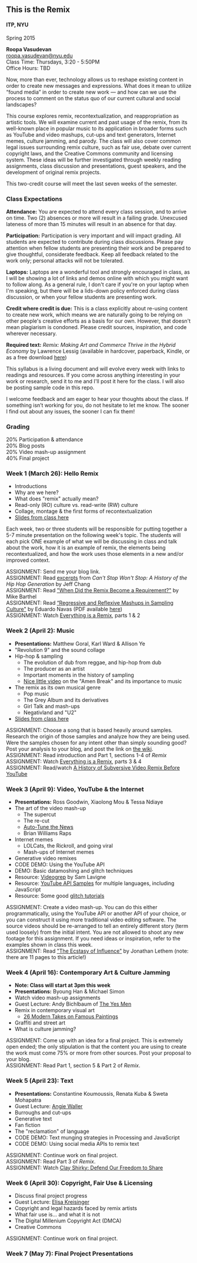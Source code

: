 ## This is the Remix
#### ITP, NYU
Spring 2015

<strong>Roopa Vasudevan</strong>  
[roopa.vasudevan@nyu.edu](mailto:roopa.vasudevan@nyu.edu)  
Class Time: Thursdays, 3:20 - 5:50PM  
Office Hours: TBD  

Now, more than ever, technology allows us to reshape existing content in order to create new messages and expressions. What does it mean to utilize “found media” in order to create new work — and how can we use the process to comment on the status quo of our current cultural and social landscapes?  

This course explores remix, recontextualization, and reappropriation as artistic tools. We will examine current and past usage of the remix, from its well-known place in popular music to its application in broader forms such as YouTube and video mashups, cut-ups and text generators, Internet memes, culture jamming, and parody. The class will also cover common legal issues surrounding remix culture, such as fair use, debate over current copyright laws, and the Creative Commons community and licensing system. These ideas will be further investigated through weekly reading assignments, class discussion and presentations, guest speakers, and the development of original remix projects.  

This two-credit course will meet the last seven weeks of the semester. 

### Class Expectations
<strong>Attendance:</strong> You are expected to attend every class session, and to arrive on time. Two (2) absences or more will result in a failing grade. Unexcused lateness of more than 15 minutes will result in an absence for that day.  

<strong>Participation:</strong> Participation is very important and will impact grading. All students are expected to contribute during class discussions. Please pay attention when fellow students are presenting their work and be prepared to give thoughtful, considerate feedback. Keep all feedback related to the work only; personal attacks will not be tolerated.  

<strong>Laptops:</strong> Laptops are a wonderful tool and strongly encouraged in class, as I will be showing a lot of links and demos online with which you might want to follow along. As a general rule, I don't care if you're on your laptop when I'm speaking, but there will be a lids-down policy enforced during class discussion, or when your fellow students are presenting work.  

<strong>Credit where credit is due:</strong> This is a class explicitly about re-using content to create new work, which means we are naturally going to be relying on other people's creative efforts as a basis for our own. However, that doesn't mean plagiarism is condoned. Please credit sources, inspiration, and code wherever necessary. 

<strong>Required text:</strong> <em>Remix: Making Art and Commerce Thrive in the Hybrid Economy</em> by Lawrence Lessig (available in hardcover, paperback, Kindle, or as a free download [here](https://archive.org/details/LawrenceLessigRemix))

This syllabus is a living document and will evolve every week with links to readings and resources. If you come across anything interesting in your work or research, send it to me and I'll post it here for the class. I will also be posting sample code in this repo.  

I welcome feedback and am eager to hear your thoughts about the class.  If something isn’t working for you, do not hesitate to let me know.  The sooner I find out about any issues, the sooner I can fix them!  

### Grading
20% Participation & attendance  
20% Blog posts  
20% Video mash-up assignment  
40% Final project  

### Week 1 (March 26): Hello Remix
- Introductions
- Why are we here?
- What does "remix" actually mean?
- Read-only (RO) culture vs. read-write (RW) culture
- Collage, montage & the first forms of recontextualization  
- [Slides from class here](https://docs.google.com/presentation/d/1Gevph_E1vGUa2xM1NT7sNZ6mK8FMHJJsfY7bXo0rNqM/edit?usp=sharing)  

Each week, two or three students will be responsible for putting together a 5-7 minute presentation on the following week's topic. The students will each pick ONE example of what we will be discussing in class and talk about the work, how it is an example of remix, the elements being recontextualized, and how the work uses those elements in a new and/or improved context.

ASSIGNMENT: Send me your blog link.  
ASSIGNMENT: Read [excerpts](https://www.dropbox.com/s/eh9fubqaff7baw2/cant-stop-wont-stop-excerpt.pdf?dl=1) from <em>Can't Stop Won't Stop: A History of the Hip Hop Generation</em> by Jeff Chang  
ASSIGNMENT: Read ["When Did the Remix Become a Requirement?"](http://www.theawl.com/2012/01/the-remix-as-requirement) by Mike Barthel  
ASSIGNMENT: Read [ “Regressive and Reflexive Mashups in Sampling Culture"](http://remixtheory.net/?p=444) by Eduardo Navas (PDF available [here](http://remixtheory.net/remixImages/NavasMashups_2010.pdf))  
ASSIGNMENT: Watch [Everything is a Remix](http://everythingisaremix.info/watch-the-series/), parts 1 & 2  

### Week 2 (April 2): Music
- <strong>Presentations:</strong> Matthew Goral, Karl Ward & Allison Ye
- "Revolution 9" and the sound collage
- Hip-hop & sampling
  - The evolution of dub from reggae, and hip-hop from dub
  - The producer as an artist
  - Important moments in the history of sampling
  - [Nice little video](https://youtu.be/5SaFTm2bcac) on the "Amen Break" and its importance to music
- The remix as its own musical genre
  - Pop music
  - The Grey Album and its derivatives
  - Girl Talk and mash-ups
  - Negativland and "U2"
- [Slides from class here](https://docs.google.com/presentation/d/1JzDnooxPVlxWG6uohReONNODF-yaFUGNUQa0hx2feTk/edit?usp=sharing)

ASSIGNMENT: Choose a song that is based heavily around samples. Research the origin of those samples and analyze how they are being used. Were the samples chosen for any intent other than simply sounding good? Post your analysis to your blog, and post the link on [the wiki](https://github.com/rouxpz/remix/wiki/This-is-the-Remix:-Assignments-Spring-2015).  
ASSIGNMENT: Read introduction and Part 1, sections 1-4 of <em>Remix</em>  
ASSIGNMENT: Watch [Everything is a Remix](http://everythingisaremix.info/watch-the-series/), parts 3 & 4  
ASSIGNMENT: Read/watch [A History of Subversive Video Remix Before YouTube](http://journal.transformativeworks.org/index.php/twc/article/view/371/299)  

### Week 3 (April 9): Video, YouTube & the Internet
- <strong>Presentations:</strong> Ross Goodwin, Xiaolong Mou & Tessa Ndiaye
- The art of the video mash-up
  - The supercut
  - The re-cut
  - [Auto-Tune the News](https://www.youtube.com/show/autotunethenews/videos)
  - Brian Williams Raps
- Internet memes
  - LOLCats, the Rickroll, and going viral
  - Mash-ups of Internet memes
- Generative video remixes
- CODE DEMO: Using the YouTube API
- DEMO: Basic datamoshing and glitch techniques
- Resource: [Videogrep](https://github.com/antiboredom/videogrep) by Sam Lavigne
- Resource: [YouTube API Samples](https://github.com/youtube/api-samples) for multiple languages, including JavaScript
- Resource: Some good [glitch tutorials](http://danieltemkin.com/Tutorials)

ASSIGNMENT: Create a video mash-up. You can do this either programmatically, using the YouTube API or another API of your choice, or you can construct it using more traditional video editing software. The source videos should be re-arranged to tell an entirely different story (term used loosely) from the initial intent. You are not allowed to shoot any new footage for this assignment. If you need ideas or inspiration, refer to the examples shown in class this week.  
ASSIGNMENT: Read ["The Ecstasy of Influence"](http://harpers.org/archive/2007/02/the-ecstasy-of-influence/) by Jonathan Lethem (note: there are 11 pages to this article!)  

### Week 4 (April 16): Contemporary Art & Culture Jamming
- <strong>Note: Class will start at 3pm this week</strong>
- <strong>Presentations:</strong> Byoung Han & Michael Simon  
- Watch video mash-up assignments
- Guest Lecture: Andy Bichlbaum of [The Yes Men](http://theyesmen.org/)
- Remix in contemporary visual art
  - [26 Modern Takes on Famous Paintings](http://weburbanist.com/2011/11/07/art-remix-26-modern-takes-on-famous-paintings/)
- Graffiti and street art
- What is culture jamming?

ASSIGNMENT: Come up with an idea for a final project. This is extremely open ended; the only stipulation is that the content you are using to create the work must come 75% or more from other sources. Post your proposal to your blog.  
ASSIGNMENT: Read Part 1, section 5 & Part 2 of <em>Remix</em>.  

### Week 5 (April 23): Text
- <strong>Presentations:</strong> Constantine Koumoussis, Renata Kuba & Sweta Mohapatra
- Guest Lecture: [Angie Waller](http://angiewaller.com/)
- Burroughs and cut-ups
- Generative text
- Fan fiction
- The "reclamation" of language
- CODE DEMO: Text munging strategies in Processing and JavaScript
- CODE DEMO: Using social media APIs to remix text

ASSIGNMENT: Continue work on final project.  
ASSIGNMENT: Read Part 3 of <em>Remix</em>.  
ASSIGNMENT: Watch [Clay Shirky: Defend Our Freedom to Share](http://www.ted.com/talks/defend_our_freedom_to_share_or_why_sopa_is_a_bad_idea)  

### Week 6 (April 30): Copyright, Fair Use & Licensing
- Discuss final project progress
- Guest Lecture: [Elisa Kreisinger](http://www.popculturepirate.com/#about)
- Copyright and legal hazards faced by remix artists
- What fair use is... and what it is not
- The Digital Millenium Copyright Act (DMCA)
- Creative Commons

ASSIGNMENT: Continue work on final project.  

### Week 7 (May 7): Final Project Presentations